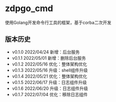 # zdpgo_cmd

使用Golang开发命令行工具的框架，基于corba二次开发

## 版本历史

- v0.1.0 2022/04/24 新增：后台服务
- v0.1.1 2022/05/01 新增：删除后台服务
- v0.1.2 2022/05/16 优化：整体架构优化
- v0.1.3 2022/05/16 升级：shell组件升级
- v0.1.4 2022/05/21 优化：整体架构优化
- v0.1.5 2022/06/17 升级：日志组件升级
- v0.1.6 2022/06/20 升级：日志组件升级
- v0.1.7 2022/07/04 优化：移除日志组件

